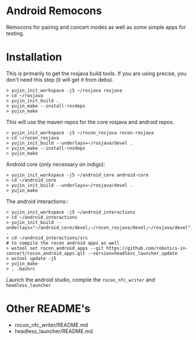 Android Remocons
================

Remocons for pairing and concert modes as well as some simple apps for testing.

Installation
============

This is primarily to get the rosjava build tools. If you are using precise, you don't need this step (it will get it from debs).

```
> yujin_init_workspace -j5 ~/rosjava rosjava
> cd ~/rosjava
> yujin_init_build .
> yujin_make --install-rosdeps
> yujin_make
```

This will use the maven repos for the core rosjava and android repos.

```
> yujin_init_workspace -j5 ~/rocon_rosjava rocon-rosjava
> cd ~/rocon_rosjava
> yujin_init_build --underlays=~/rosjava/devel .
> yujin_make --install-rosdeps
> yujin_make
```

Android core (only necessary on indigo):

```
> yujin_init_workspace -j5 ~/android_core android-core
> cd ~/android_core
> yujin_init_build --underlays=~/rosjava/devel .
> yujin_make
```

The android interactions::

```
> yujin_init_workspace -j5 ~/android_interactions
> cd ~/android_interactions
> yujin_init_build --underlays="~/android_core/devel;~/rocon_rosjava/devel;~/rosjava/devel" .
> cd ~/android_interactions/src
# to compile the rocon android apps as well
> wstool set rocon_android_apps --git https://github.com/robotics-in-concert/rocon_android_apps.git --version=headless_launcher_update
> wstool update -j5
> yujin_make
> . .bashrc
```

Launch the android studio, compile the ```rocon_nfc_writer``` and ```headless_launcher```

Other README's
==============

* rocon_nfc_writer/README.md
* headless_launcher/README.md

